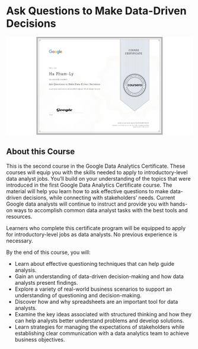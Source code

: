 # Ask Questions to Make Data-Driven Decisions

![](https://github.com/plnh/Google-Data-Analytics/blob/main/02_Ask%20Questions%20to%20Make%20Data-Driven%20Decisions/CERTIFICATE.jpeg)

## About this Course
This is the second course in the Google Data Analytics Certificate. These courses will equip you with the skills needed to apply to introductory-level data analyst jobs. You’ll build on your understanding of the topics that were introduced in the first Google Data Analytics Certificate course. The material will help you learn how to ask effective questions to make data-driven decisions, while connecting with stakeholders’ needs. Current Google data analysts will continue to instruct and provide you with hands-on ways to accomplish common data analyst tasks with the best tools and resources.

Learners who complete this certificate program will be equipped to apply for introductory-level jobs as data analysts. No previous experience is necessary.

By the end of this course, you will:
- Learn about effective questioning techniques that can help guide analysis. 
- Gain an understanding of data-driven decision-making and how data analysts present findings.
- Explore a variety of real-world business scenarios to support an understanding of questioning and decision-making.
- Discover how and why spreadsheets are an important tool for data analysts.
- Examine the key ideas associated with structured thinking and how they can help analysts better understand problems and develop solutions.
- Learn strategies for managing the expectations of stakeholders while establishing clear communication with a data analytics team to achieve business objectives.
